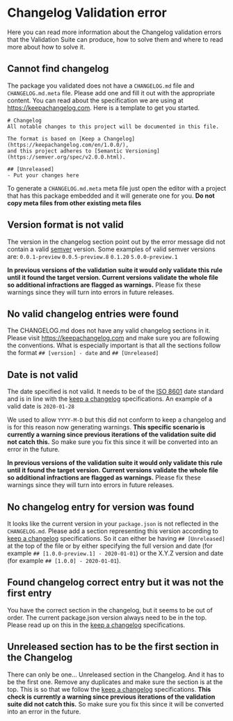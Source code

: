 # Changelog Validation error

Here you can read more information about the Changelog validation errors that the Validation Suite can produce, how to solve them and where to read more about how to solve it.

## Cannot find changelog
The package you validated does not have a `CHANGELOG.md` file and `CHANGELOG.md.meta` file.
Please add one and fill it out with the appropriate content.
You can read about the specification we are using at https://keepachangelog.com.
Here is a template to get you started.
```
# Changelog
All notable changes to this project will be documented in this file.

The format is based on [Keep a Changelog](https://keepachangelog.com/en/1.0.0/),
and this project adheres to [Semantic Versioning](https://semver.org/spec/v2.0.0.html).

## [Unreleased]
- Put your changes here

```
To generate a `CHANGELOG.md.meta` meta file just open the editor with a project that has this package embedded and it will generate one for you. **Do not copy meta files from other existing meta files**

## Version format is not valid
The version in the changelog section point out by the error message did not contain a valid [semver](https://semver.org) version.
Some examples of valid semver versions are:
`0.0.1-preview`
`0.0.5-preview.8`
`0.1.20`
`5.0.0-preview.1`

**In previous versions of the validation suite it would only validate this rule until it found the target version. Current versions validate the whole file so additional infractions are flagged as warnings.**
Please fix these warnings since they will turn into errors in future releases.

## No valid changelog entries were found
The CHANGELOG.md does not have any valid changelog sections in it. Please visit https://keepachangelog.com and make sure you are following the conventions.
What is especially important is that all the sections follow the format `## [version] - date` and `## [Unreleased]`

## Date is not valid
The date specified is not valid. It needs to be of the [ISO 8601](https://en.wikipedia.org/wiki/ISO_8601) date standard and is in line with the [keep a changelog](https://keepachangelog.com) specifications.
An example of a valid date is `2020-01-28`

We used to allow `YYYY-M-D` but this did not conform to keep a changelog and is for this reason now generating warnings. **This specific scenario is currently a warning since previous iterations of the validation suite did not catch this.**
So make sure you fix this since it will be converted into an error in the future.

**In previous versions of the validation suite it would only validate this rule until it found the target version. Current versions validate the whole file so additional infractions are flagged as warnings.**
Please fix these warnings since they will turn into errors in future releases.

## No changelog entry for version was found
It looks like the current version in your `package.json` is not reflected in the `CHANGELOG.md`.
Please add a section representing this version according to [keep a changelog](https://keepachangelog.com) specifications.
So it can either be having `## [Unreleased]` at the top of the file or by either specifying the full version and date (for example `## [1.0.0-preview.1] - 2020-01-01`) or the X.Y.Z version and date (for example `## [1.0.0] - 2020-01-01`).

## Found changelog correct entry but it was not the first entry
You have the correct section in the changelog, but it seems to be out of order. The current package.json version always need to be in the top. Please read up on this in the [keep a changelog](https://keepachangelog.com) specifications.

## Unreleased section has to be the first section in the Changelog
There can only be one... Unreleased section in the Changelog. And it has to be the first one. Remove any duplicates and make sure the section is at the top.
This is so that we follow the [keep a changelog](https://keepachangelog.com) specifications.
**This check is currently a warning since previous iterations of the validation suite did not catch this.**
So make sure you fix this since it will be converted into an error in the future.